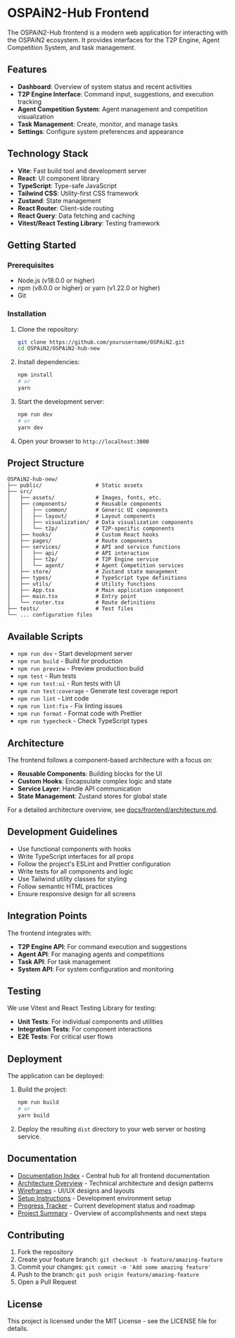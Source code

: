 # OSPAiN2-Hub Frontend

The OSPAiN2-Hub frontend is a modern web application for interacting with the OSPAiN2 ecosystem. It provides interfaces for the T2P Engine, Agent Competition System, and task management.

## Features

- **Dashboard**: Overview of system status and recent activities
- **T2P Engine Interface**: Command input, suggestions, and execution tracking
- **Agent Competition System**: Agent management and competition visualization
- **Task Management**: Create, monitor, and manage tasks
- **Settings**: Configure system preferences and appearance

## Technology Stack

- **Vite**: Fast build tool and development server
- **React**: UI component library
- **TypeScript**: Type-safe JavaScript
- **Tailwind CSS**: Utility-first CSS framework
- **Zustand**: State management
- **React Router**: Client-side routing
- **React Query**: Data fetching and caching
- **Vitest/React Testing Library**: Testing framework

## Getting Started

### Prerequisites

- Node.js (v18.0.0 or higher)
- npm (v8.0.0 or higher) or yarn (v1.22.0 or higher)
- Git

### Installation

1. Clone the repository:
   ```bash
   git clone https://github.com/yourusername/OSPAiN2.git
   cd OSPAiN2/OSPAiN2-hub-new
   ```

2. Install dependencies:
   ```bash
   npm install
   # or
   yarn
   ```

3. Start the development server:
   ```bash
   npm run dev
   # or
   yarn dev
   ```

4. Open your browser to `http://localhost:3000`

## Project Structure

```
OSPAiN2-hub-new/
├── public/                 # Static assets
├── src/
│   ├── assets/             # Images, fonts, etc.
│   ├── components/         # Reusable components
│   │   ├── common/         # Generic UI components
│   │   ├── layout/         # Layout components
│   │   ├── visualization/  # Data visualization components
│   │   └── t2p/            # T2P-specific components
│   ├── hooks/              # Custom React hooks
│   ├── pages/              # Route components
│   ├── services/           # API and service functions
│   │   ├── api/            # API interaction
│   │   ├── t2p/            # T2P Engine service
│   │   └── agent/          # Agent Competition services
│   ├── store/              # Zustand state management
│   ├── types/              # TypeScript type definitions
│   ├── utils/              # Utility functions
│   ├── App.tsx             # Main application component
│   ├── main.tsx            # Entry point
│   └── router.tsx          # Route definitions
├── tests/                  # Test files
└── ... configuration files
```

## Available Scripts

- `npm run dev` - Start development server
- `npm run build` - Build for production
- `npm run preview` - Preview production build
- `npm test` - Run tests
- `npm run test:ui` - Run tests with UI
- `npm run test:coverage` - Generate test coverage report
- `npm run lint` - Lint code
- `npm run lint:fix` - Fix linting issues
- `npm run format` - Format code with Prettier
- `npm run typecheck` - Check TypeScript types

## Architecture

The frontend follows a component-based architecture with a focus on:

- **Reusable Components**: Building blocks for the UI
- **Custom Hooks**: Encapsulate complex logic and state
- **Service Layer**: Handle API communication
- **State Management**: Zustand stores for global state

For a detailed architecture overview, see [docs/frontend/architecture.md](../docs/frontend/architecture.md).

## Development Guidelines

- Use functional components with hooks
- Write TypeScript interfaces for all props
- Follow the project's ESLint and Prettier configuration
- Write tests for all components and logic
- Use Tailwind utility classes for styling
- Follow semantic HTML practices
- Ensure responsive design for all screens

## Integration Points

The frontend integrates with:

- **T2P Engine API**: For command execution and suggestions
- **Agent API**: For managing agents and competitions
- **Task API**: For task management
- **System API**: For system configuration and monitoring

## Testing

We use Vitest and React Testing Library for testing:

- **Unit Tests**: For individual components and utilities
- **Integration Tests**: For component interactions
- **E2E Tests**: For critical user flows

## Deployment

The application can be deployed:

1. Build the project:
   ```bash
   npm run build
   # or
   yarn build
   ```

2. Deploy the resulting `dist` directory to your web server or hosting service.

## Documentation

- [Documentation Index](../docs/frontend/index.md) - Central hub for all frontend documentation
- [Architecture Overview](../docs/frontend/architecture.md) - Technical architecture and design patterns
- [Wireframes](../docs/frontend/wireframes.md) - UI/UX designs and layouts
- [Setup Instructions](../docs/frontend/setup.md) - Development environment setup
- [Progress Tracker](../docs/frontend/progress.md) - Current development status and roadmap
- [Project Summary](../docs/frontend/summary.md) - Overview of accomplishments and next steps

## Contributing

1. Fork the repository
2. Create your feature branch: `git checkout -b feature/amazing-feature`
3. Commit your changes: `git commit -m 'Add some amazing feature'`
4. Push to the branch: `git push origin feature/amazing-feature`
5. Open a Pull Request

## License

This project is licensed under the MIT License - see the LICENSE file for details. 